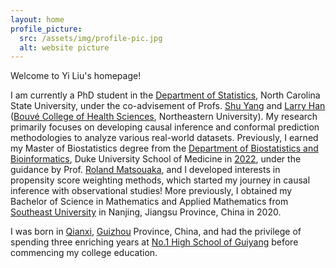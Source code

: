 ```yaml
---
layout: home
profile_picture:
  src: /assets/img/profile-pic.jpg
  alt: website picture
---
```


<p>
	Welcome to Yi Liu's homepage!
</p>

<p>

I am currently a PhD student in the <a href="https://statistics.sciences.ncsu.edu/" target="_blank">Department of Statistics</a>, North Carolina State University, under the co-advisement of Profs. <a href="https://statistics.sciences.ncsu.edu/people/syang24/" target="_blank">Shu Yang</a> and <a href="https://bouve.northeastern.edu/directory/larry-han/" target="_blank">Larry Han</a> (<a href="https://bouve.northeastern.edu/" target="_blank">Bouvé College of Health Sciences</a>, Northeastern University). My research primarily focuses on developing causal inference and conformal prediction methodologies to analyze various real-world datasets. Previously, I earned my Master of Biostatistics degree from the <a href="https://biostat.duke.edu/" target="_blank">Department of Biostatistics and Bioinformatics</a>, Duke University School of Medicine in <a href="https://biostat.duke.edu/news/master-biostatistics-class-2022-celebrate-commencement" target="_blank">2022</a>, under the guidance by Prof. <a href="https://scholars.duke.edu/person/roland.matsouaka" target="_blank">Roland Matsouaka</a>, and I developed interests in propensity score weighting methods, which started my journey in causal inference with observational studies! More previously, I obtained my Bachelor of Science in Mathematics and Applied Mathematics from <a href="https://www.seu.edu.cn/" target="_blank">Southeast University</a> in Nanjing, Jiangsu Province, China in 2020.

</p>	
   
<p> 
I was born in <a href="https://en.wikipedia.org/wiki/Qianxi,_Guizhou" target="_blank">Qianxi</a>, <a href="https://en.wikipedia.org/wiki/Guizhou" target="_blank">Guizhou</a> Province, China, and had the privilege of spending three enriching years at <a href="https://www.linkedin.com/school/no-1-high-school-of-guiyang/about/" target="_blank">No.1 High School of Guiyang</a> before commencing my college education.
</p>
